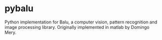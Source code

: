# pybalu

Python implementation for Balu, a computer vision, pattern recognition and image processing library. Originally implemented in matlab by Domingo Mery.
